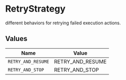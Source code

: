 # RetryStrategy

different behaviors for retrying failed execution actions.


## Values

| Name               | Value              |
| ------------------ | ------------------ |
| `RETRY_AND_RESUME` | RETRY_AND_RESUME   |
| `RETRY_AND_STOP`   | RETRY_AND_STOP     |